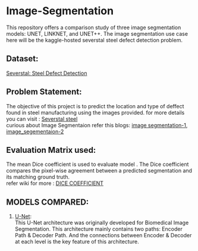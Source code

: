 # Image-Segmentation
This repository offers a comparison study of three image segmentation models: UNET, LINKNET, and UNET++. The image segmentation use case here will be the kaggle-hosted severstal steel defect detection problem.

## Dataset:
[Severstal: Steel Defect Detection](https://www.kaggle.com/c/severstal-steel-defect-detection/data)

## Problem Statement: 
The objective of this project is to predict the location and type of deffect found in steel manufacturing using the images provided. for more details you can visit : [Severstal steel](https://www.kaggle.com/c/severstal-steel-defect-detection)<br>
curious about Image Segmentaion refer this blogs: 
[image segmentation-1](https://neptune.ai/blog/image-segmentation),
[image_segementaion-2](https://towardsdatascience.com/semantic-image-segmentation-using-fully-convolutional-networks-bf0189fa3eb8)

## Evaluation Matrix used:
The mean Dice coefficient is used to evaluate model . The Dice coefficient compares the pixel-wise agreement between a predicted segmentation and its matching ground truth.<br>
refer wiki for more : [DICE COEFFICIENT](https://en.wikipedia.org/wiki/S%C3%B8rensen%E2%80%93Dice_coefficient) 

## MODELS COMPARED:
1. [U-Net](https://arxiv.org/abs/1505.04597):<br> 
This U-Net architecture was originally developed for Biomedical Image Segmentation. This architecture mainly contains two paths: Encoder Path & Decoder Path. And the connections between Encoder & Decoder at each level is the key feature of this architecture.
